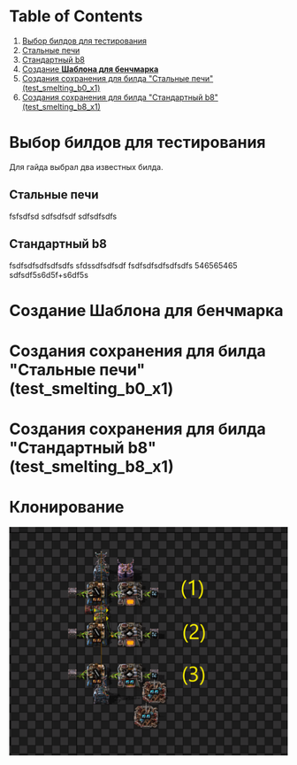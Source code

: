 # Table of Contents

1. [Выбор билдов для тестирования](#Выбор-билдов-для-тестирования)
  1. [Стальные печи](#Стальные-печи)
  2. [Стандартный b8](#Стандартный-b8)
2. [Создание **Шаблона для бенчмарка**](#Создание-**Шаблона-для-бенчмарка**)
3. [Создания сохранения для билда "Стальные печи" (test_smelting_b0_x1)](#Создания-сохранения-для-билда-"Стальные-печи"-(test_smelting_b0_x1))
4. [Создания сохранения для билда "Стандартный b8" (test_smelting_b8_x1)](Создания-сохранения-для-билда-"Стандартный-b8"-(test_smelting_b8_x1))

# Выбор билдов для тестирования
Для гайда выбрал два известных билда.
## Стальные печи

fsfsdfsd
sdfsdfsdf
sdfsdfsdfs


## Стандартный b8

fsdfsdfsdfsdfsdfs
sfdssdfsdfsdf
fsdfsdfsdfsdfsdfs
546565465
sdfsdf5s6d5f+s6df5s


# Создание **Шаблона для бенчмарка**
# Создания сохранения для билда "Стальные печи" (test_smelting_b0_x1)
# Создания сохранения для билда "Стандартный b8" (test_smelting_b8_x1)
# Клонирование





![alt text](img/test_1.png "Описание будет тут")
